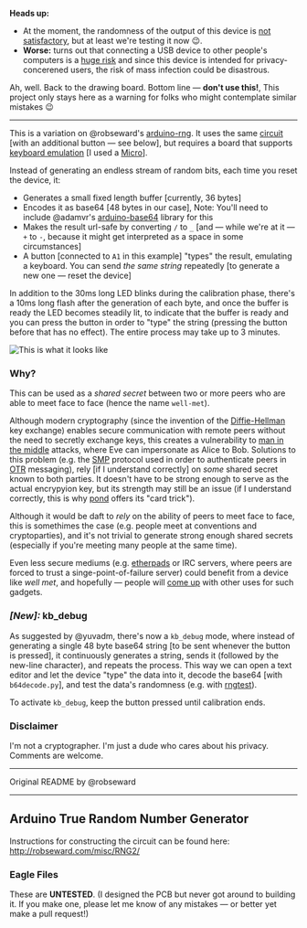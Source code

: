 **Heads up:** 

* At the moment, the randomness of the output of this device is [not satisfactory](http://pastebin.com/wAbWhTfP), but at least we're testing it now :wink:.
* **Worse:** turns out that connecting a USB device to other people's computers is a [huge risk](https://github.com/thedod/well-met/issues/1) and since this device is intended for privacy-concerened users,
  the risk of mass infection could be disastrous.

Ah, well. Back to the drawing board. Bottom line &mdash; **don't use this!**, This project only stays here as a warning for folks who might contemplate similar mistakes :wink:

---------


This is a variation on @robseward's [arduino-rng](https://github.com/robseward/arduino-rng/). It uses the same [circuit](http://robseward.com/misc/RNG2/#circuit) [with an additional button &mdash; see below], but 
requires a board that supports [keyboard emulation](https://www.arduino.cc/en/Reference/MouseKeyboard) [I used a [Micro](https://www.arduino.cc/en/Main/ArduinoBoardMicro)].

Instead of generating an endless stream of random bits, each time you reset the device, it:

* Generates a small fixed length buffer [currently, 36 bytes]
* Encodes it as base64 [48 bytes in our case], Note: You'll need to include @adamvr's [arduino-base64](https://github.com/adamvr/arduino-base64) library for this
* Makes the result url-safe by converting `/` to `_` [and &mdash; while we're at it &mdash; `+` to `-`, because it might get interpreted as a space in some circumstances]
* A button [connected to `A1` in this example] "types" the result, emulating a keyboard. You can send *the same string* repeatedly [to generate a new one &mdash; reset the device]

In addition to the 30ms long LED blinks during the calibration phase, there's a 10ms long flash after the generation of each byte, and once the buffer is ready
the LED becomes steadily lit, to indicate that the buffer is ready and you can press the button in order to "type" the string (pressing the button before that has no effect).
The entire process may take up to 3 minutes.

![This is what it looks like](https://lut.im/uldZKOlbeA/q7St5DK5Aw1TVc50.jpg)

### Why?

This can be used as a *shared secret* between two or more peers who are able to meet face to face (hence the name `well-met`).

Although modern cryptography (since the invention of the [Diffie-Hellman](https://en.wikipedia.org/wiki/Diffie%E2%80%93Hellman_key_exchange) key exchange)
enables secure communication with remote peers without the need to secretly exchange keys, this creates a vulnerability to [man in the middle](https://en.wikipedia.org/wiki/Man-in-the-middle_attack)
attacks, where Eve can impersonate as Alice to Bob. Solutions to this problem (e.g. the [SMP](https://en.wikipedia.org/wiki/Socialist_millionaire) protocol used in order to authenticate
peers in [OTR](https://en.wikipedia.org/wiki/Off-the-Record_Messaging) messaging), rely [if I understand correctly] on *some* shared secret known to both parties.
It doesn't have to be strong enough to serve as the actual encrypyion key, but its strength may still be an issue (if I understand correctly,
this is why [pond](https://pond.imperialviolet.org/user.html) offers its "card trick").

Although it would be daft to *rely* on the ability of peers to meet face to face, this is somethimes the case (e.g. people meet at conventions and cryptoparties),
and it's not trivial to generate strong enough shared secrets (especially if you're meeting many people at the same time).

Even less secure mediums (e.g. [etherpads](https://pad.riseup.net) or IRC servers, where peers are forced to trust a singe-point-of-failure server) could benefit from a device like
*well met*, and hopefully &mdash; people will [come up](https://github.com/thedod/well-met/wiki) with other uses for such gadgets.

### *[New]:* kb_debug

As suggested by @yuvadm, there's now a `kb_debug` mode, where instead of generating a single 48 byte base64 string [to be sent whenever the button is pressed],
it continuously generates a string, sends it (followed by the new-line character), and repeats the process. This way we can open a text editor and let the device
"type" the data into it, decode the base64 [with `b64decode.py`], and test the data's randomness (e.g. with [rngtest](http://linuxcommand.org/man_pages/rngtest1.html)).

To activate `kb_debug`, keep the button pressed until calibration ends.

### Disclaimer

I'm not a cryptographer. I'm just a dude who cares about his privacy. Comments are welcome.

-------------------------------------------------

Original README by @robseward

-------------------------------------------------

Arduino True Random Number Generator
----

Instructions for constructing the circuit can be found here: http://robseward.com/misc/RNG2/

### Eagle Files

These are **UNTESTED**. (I designed the PCB but never got around to building it. If you make one, please let me know of any mistakes &mdash; or better yet make a pull request!)
